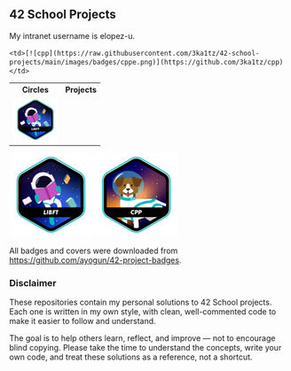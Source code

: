 ## 42 School Projects

My intranet username is elopez-u.

<table>
  <tr>
    <th>Circles</th>
    <th>Projects</th>
  </tr>
  <tr>
    <td>
  <a href="https://github.com/3ka1tz/libft">
    <img src="https://raw.githubusercontent.com/3ka1tz/42-school-projects/main/images/badges/libfte.png" alt="libft" width="80" />
  </a>
</td>

    <td>[![cpp](https://raw.githubusercontent.com/3ka1tz/42-school-projects/main/images/badges/cppe.png)](https://github.com/3ka1tz/cpp)</td>
  </tr>
</table>

[![libft](https://raw.githubusercontent.com/3ka1tz/42-school-projects/main/images/badges/libfte.png)](https://github.com/3ka1tz/libft)
[![cpp](https://raw.githubusercontent.com/3ka1tz/42-school-projects/main/images/badges/cppe.png)](https://github.com/3ka1tz/cpp)

All badges and covers were downloaded from https://github.com/ayogun/42-project-badges.

### Disclaimer

These repositories contain my personal solutions to 42 School projects. Each one is written in my own style, with clean, well-commented code to make it easier to follow and understand.

The goal is to help others learn, reflect, and improve — not to encourage blind copying. Please take the time to understand the concepts, write your own code, and treat these solutions as a reference, not a shortcut.
